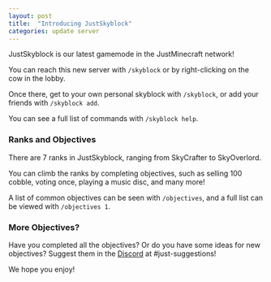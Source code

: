 ```yaml
---
layout: post
title:  "Introducing JustSkyblock"
categories: update server
---
```


JustSkyblock is our latest gamemode in the JustMinecraft network!

You can reach this new server with `/skyblock` or by right-clicking on the cow in the lobby.

Once there, get to your own personal skyblock with `/skyblock`, or add your friends with `/skyblock add`.

You can see a full list of commands with `/skyblock help`.

### Ranks and Objectives

There are 7 ranks in JustSkyblock, ranging from SkyCrafter to SkyOverlord.

You can climb the ranks by completing objectives, such as selling 100 cobble, voting once, playing a music disc, and many more!

A list of common objectives can be seen with `/objectives`, and a full list can be viewed with `/objectives 1`.

### More Objectives?

Have you completed all the objectives? Or do you have some ideas for new objectives? Suggest them in the [Discord](https://discord.gg/9yVPbah) at #just-suggestions!

We hope you enjoy!